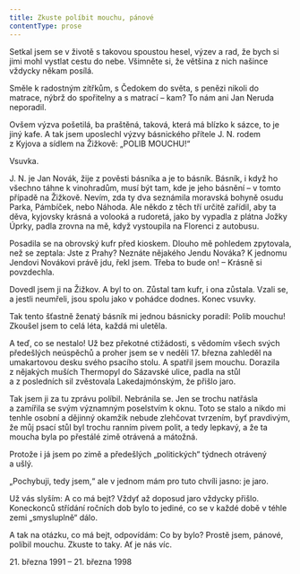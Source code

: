 ```yaml
---
title: Zkuste políbit mouchu, pánové
contentType: prose
---
```


  

Setkal jsem se v životě s takovou spoustou hesel, výzev a rad, že bych si jimi mohl vystlat cestu do nebe. Všimněte si, že většina z nich našince vždycky někam posílá.

Směle k radostným zítřkům, s Čedokem do světa, s penězi nikoli do matrace, nýbrž do spořitelny a s matrací – kam? To nám ani Jan Neruda neporadil.

Ovšem výzva pošetilá, ba praštěná, taková, která má blízko k sázce, to je jiný kafe. A tak jsem uposlechl výzvy básnického přítele J. N. rodem z Kyjova a sídlem na Žižkově: „POLIB MOUCHU!“

Vsuvka.

J. N. je Jan Novák, žije z pověsti básníka a je to básník. Básník, i když ho všechno táhne k vinohradům, musí být tam, kde je jeho básnění – v tomto případě na Žižkově. Nevím, zda ty dva seznámila moravská bohyně osudu Parka, Pámbíček, nebo Náhoda. Ale někdo z těch tří určitě zařídil, aby ta děva, kyjovsky krásná a volooká a rudoretá, jako by vypadla z plátna Jožky Úprky, padla zrovna na mě, když vystoupila na Florenci z autobusu.

Posadila se na obrovský kufr před kioskem. Dlouho mě pohledem zpytovala, než se zeptala: Jste z Prahy? Neznáte nějakého Jendu Nováka? K jednomu Jendovi Novákovi právě jdu, řekl jsem. Třeba to bude on! – Krásně si povzdechla.

Dovedl jsem ji na Žižkov. A byl to on. Zůstal tam kufr, i ona zůstala. Vzali se, a jestli neumřeli, jsou spolu jako v pohádce dodnes. Konec vsuvky.

Tak tento šťastně ženatý básník mi jednou básnicky poradil: Polib mouchu! Zkoušel jsem to celá léta, každá mi uletěla.

A teď, co se nestalo! Už bez překotné ctižádosti, s vědomím všech svých předešlých neúspěchů a proher jsem se v neděli 17. března zahleděl na umakartovou desku svého psacího stolu. A spatřil jsem mouchu. Dorazila z nějakých muších Thermopyl do Sázavské ulice, padla na stůl a z posledních sil zvěstovala Lakedajmónským, že přišlo jaro.

Tak jsem ji za tu zprávu políbil. Nebránila se. Jen se trochu natřásla a zamířila se svým významným poselstvím k oknu. Toto se stalo a nikdo mi tenhle osobní a dějinný okamžik nebude zlehčovat tvrzením, byť pravdivým, že můj psací stůl byl trochu ranním pivem polit, a tedy lepkavý, a že ta moucha byla po přestálé zimě otrávená a mátožná.

Protože i já jsem po zimě a předešlých „politických“ týdnech otrávený a ušlý.

„Pochybuji, tedy jsem,“ ale v jednom mám pro tuto chvíli jasno: je jaro.

Už vás slyším: A co má bejt? Vždyť až doposud jaro vždycky přišlo. Koneckonců střídání ročních dob bylo to jediné, co se v každé době v téhle zemi „smysluplně“ dálo.

A tak na otázku, co má bejt, odpovídám: Co by bylo? Prostě jsem, pánové, políbil mouchu. Zkuste to taky. Ať je nás víc.

21. března 1991 – 21. března 1998
